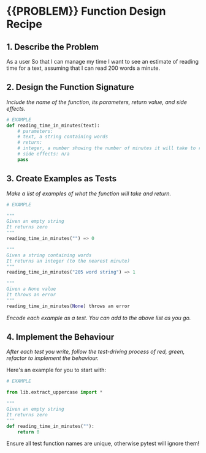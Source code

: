 # {{PROBLEM}} Function Design Recipe

## 1. Describe the Problem

As a user
So that I can manage my time
I want to see an estimate of reading time for a text, assuming that I can read 200 words a minute.

## 2. Design the Function Signature

_Include the name of the function, its parameters, return value, and side effects._

```python
# EXAMPLE
def reading_time_in_minutes(text):
    # parameters:
    # text, a string containing words
    # return:
    # integer, a number showing the number of minutes it will take to read the text
    # side effects: n/a
    pass
```

## 3. Create Examples as Tests

_Make a list of examples of what the function will take and return._

```python
# EXAMPLE

"""
Given an empty string
It returns zero
"""
reading_time_in_minutes("") => 0

"""
Given a string containing words
It returns an integer (to the nearest minute)
"""
reading_time_in_minutes("205 word string") => 1

"""
Given a None value
It throws an error
"""
reading_time_in_minutes(None) throws an error
```

_Encode each example as a test. You can add to the above list as you go._

## 4. Implement the Behaviour

_After each test you write, follow the test-driving process of red, green, refactor to implement the behaviour._

Here's an example for you to start with:

```python
# EXAMPLE

from lib.extract_uppercase import *

"""
Given an empty string
It returns zero
"""
def reading_time_in_minutes(""):
    return 0
```

Ensure all test function names are unique, otherwise pytest will ignore them!

